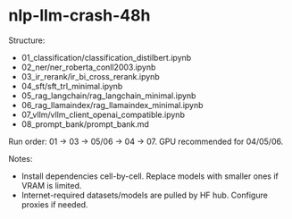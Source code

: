 
# nlp-llm-crash-48h

Structure:
- 01_classification/classification_distilbert.ipynb
- 02_ner/ner_roberta_conll2003.ipynb
- 03_ir_rerank/ir_bi_cross_rerank.ipynb
- 04_sft/sft_trl_minimal.ipynb
- 05_rag_langchain/rag_langchain_minimal.ipynb
- 06_rag_llamaindex/rag_llamaindex_minimal.ipynb
- 07_vllm/vllm_client_openai_compatible.ipynb
- 08_prompt_bank/prompt_bank.md

Run order: 01 → 03 → 05/06 → 04 → 07. GPU recommended for 04/05/06.

Notes:
- Install dependencies cell-by-cell. Replace models with smaller ones if VRAM is limited.
- Internet-required datasets/models are pulled by HF hub. Configure proxies if needed.
